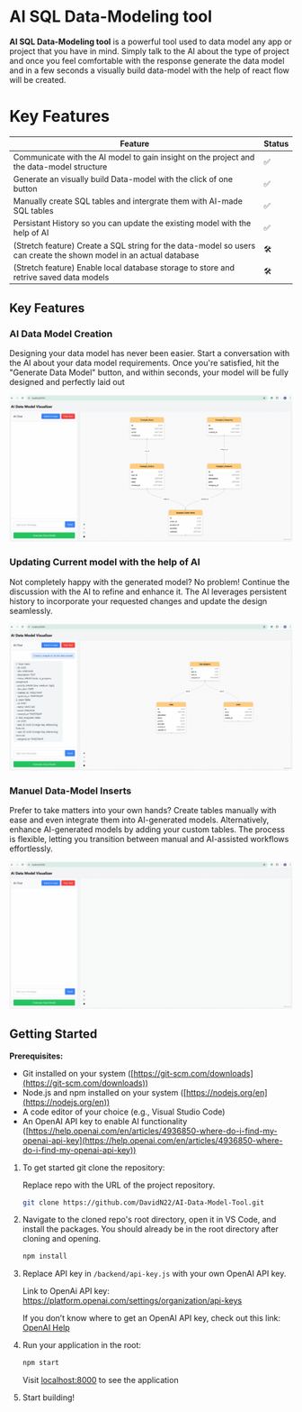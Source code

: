 # AI SQL Data-Modeling tool

**AI SQL Data-Modeling tool** is a powerful tool used to data model any app or project that you have in mind. Simply talk to the AI about the type of project and once you feel comfortable with the response generate the data model and in a few seconds a visually build data-model with the help of react flow will be created.

# Key Features

<div align="center">

| Feature                                                                                                                                | Status    |
|----------------------------------------------------------------------------------------------------------------------------------------|-----------|
| Communicate with the AI model to gain insight on the project and the data-model structure                                                             | ✅        |
| Generate an visually build Data-model with the click of one button                                                               | ✅        |
| Manually create SQL tables and intergrate them with AI-made SQL tables                                                                                          | ✅        |
| Persistant History so you can update the existing model with the help of AI                                                                    | ✅        |
| (Stretch feature) Create a SQL string for the data-model so users can create the shown model in an actual database                                                           | 🛠️        |
| (Stretch feature) Enable local database storage to store and retrive saved data models                                                           | 🛠️        |
</div> 

## Key Features

### AI Data Model Creation
Designing your data model has never been easier. Start a conversation with the AI about your data model requirements. Once you're satisfied, hit the "Generate Data Model" button, and within seconds, your model will be fully designed and perfectly laid out

![Data Model Creation](https://raw.githubusercontent.com/DavidN22/AI-Data-Model-Tool/3c0bf6c3075dfc2b1c1b8ee495fcacc19dc17fac/frontend/src/assets/DataModelcreation.gif)



### Updating Current model with the help of AI
Not completely happy with the generated model? No problem! Continue the discussion with the AI to refine and enhance it. The AI leverages persistent history to incorporate your requested changes and update the design seamlessly.

![Datamodel Update](https://raw.githubusercontent.com/DavidN22/AI-Data-Model-Tool/3c0bf6c3075dfc2b1c1b8ee495fcacc19dc17fac/frontend/src/assets/Datamodelupdate.gif)



### Manuel Data-Model Inserts
Prefer to take matters into your own hands? Create tables manually with ease and even integrate them into AI-generated models. Alternatively, enhance AI-generated models by adding your custom tables. The process is flexible, letting you transition between manual and AI-assisted workflows effortlessly.

![Manual Mode](https://raw.githubusercontent.com/DavidN22/AI-Data-Model-Tool/3c0bf6c3075dfc2b1c1b8ee495fcacc19dc17fac/frontend/src/assets/manualmode.gif)




## Getting Started

**Prerequisites:**

* Git installed on your system ([https://git-scm.com/downloads](https://git-scm.com/downloads))
* Node.js and npm installed on your system ([https://nodejs.org/en](https://nodejs.org/en))
* A code editor of your choice (e.g., Visual Studio Code)
* An OpenAI API key to enable AI functionality ([https://help.openai.com/en/articles/4936850-where-do-i-find-my-openai-api-key](https://help.openai.com/en/articles/4936850-where-do-i-find-my-openai-api-key))


1. To get started git clone the repository:

    Replace repo with the URL of the project repository.

    ```bash
    git clone https://github.com/DavidN22/AI-Data-Model-Tool.git
    ```
  


2. Navigate to the cloned repo's root directory, open it in VS Code, and install the packages. You should already be in the root directory after cloning and opening.

    ```bash
    npm install
    ```

3. Replace API key in `/backend/api-key.js` with your own OpenAI API key.

   Link to OpenAi API key: https://platform.openai.com/settings/organization/api-keys

   If you don’t know where to get an OpenAI API key, check out this link: [OpenAI Help](https://help.openai.com/en/articles/4936850-where-do-i-find-my-openai-api-key)



4. Run your application in the root:

    ```bash
    npm start
    ```
   Visit [localhost:8000](http://localhost:8000/) to see the application

5. Start building!


